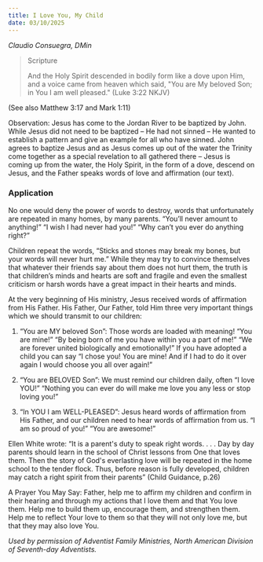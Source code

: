 ```yaml
---
title: I Love You, My Child
date: 03/10/2025
---
```


_Claudio Consuegra, DMin_

> <p>Scripture</p>
> And the Holy Spirit descended in bodily form like a dove upon Him, and a voice came from heaven which said, "You are My beloved Son; in You I am well pleased." (Luke 3:22 NKJV)

(See also Matthew 3:17 and Mark 1:11)

Observation: Jesus has come to the Jordan River to be baptized by John. While Jesus did not need to be baptized – He had not sinned – He wanted to establish a pattern and give an example for all who have sinned. John agrees to baptize Jesus and as Jesus comes up out of the water the Trinity come together as a special revelation to all gathered there – Jesus is coming up from the water, the Holy Spirit, in the form of a dove, descend on Jesus, and the Father speaks words of love and affirmation (our text).

### Application

No one would deny the power of words to destroy, words that unfortunately are repeated in many homes, by many parents. “You’ll never amount to anything!” “I wish I had never had you!” “Why can’t you ever do anything right?”

Children repeat the words, “Sticks and stones may break my bones, but your words will never hurt me.” While they may try to convince themselves that whatever their friends say about them does not hurt them, the truth is that children’s minds and hearts are soft and fragile and even the smallest criticism or harsh words have a great impact in their hearts and minds.

At the very beginning of His ministry, Jesus received words of affirmation from His Father. His Father, Our Father, told Him three very important things which we should transmit to our children:

1. “You are MY beloved Son”: Those words are loaded with meaning! “You are mine!” “By being born of me you have within you a part of me!” “We are forever united biologically and emotionally!” If you have adopted a child you can say “I chose you! You are mine! And if I had to do it over again I would choose you all over again!”

2. “You are BELOVED Son”: We must remind our children daily, often “I love YOU!” “Nothing you can ever do will make me love you any less or stop loving you!”

3. “In YOU I am WELL-PLEASED”: Jesus heard words of affirmation from His Father, and our children need to hear words of affirmation from us. “I am so proud of you!” “You are awesome!”

Ellen White wrote: “It is a parent's duty to speak right words. . . . Day by day parents should learn in the school of Christ lessons from One that loves them. Then the story of God's everlasting love will be repeated in the home school to the tender flock. Thus, before reason is fully developed, children may catch a right spirit from their parents” (Child Guidance, p.26)

A Prayer You May Say: Father, help me to affirm my children and confirm in their hearing and through my actions that I love them and that You love them. Help me to build them up, encourage them, and strengthen them. Help me to reflect Your love to them so that they will not only love me, but that they may also love You.

_Used by permission of Adventist Family Ministries, North American Division of Seventh-day Adventists._